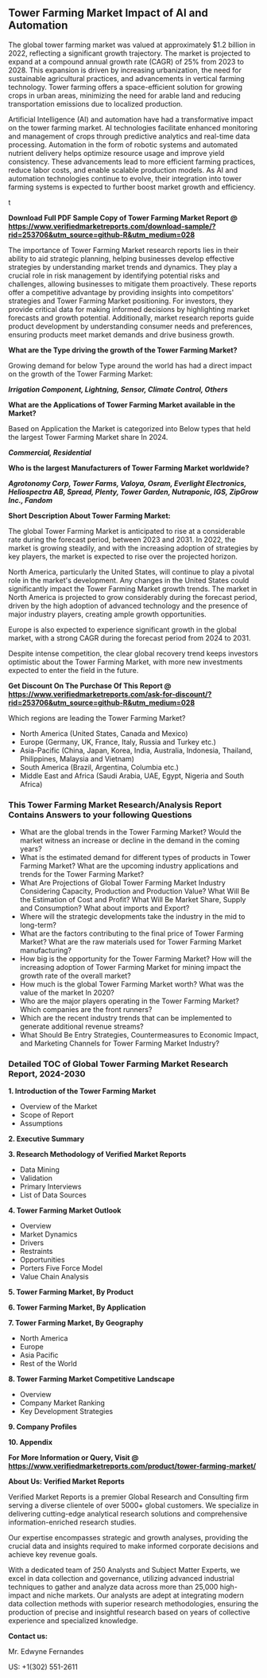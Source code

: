 <h2>Tower Farming Market Impact of AI and Automation</h2><p>The global tower farming market was valued at approximately $1.2 billion in 2022, reflecting a significant growth trajectory. The market is projected to expand at a compound annual growth rate (CAGR) of 25% from 2023 to 2028. This expansion is driven by increasing urbanization, the need for sustainable agricultural practices, and advancements in vertical farming technology. Tower farming offers a space-efficient solution for growing crops in urban areas, minimizing the need for arable land and reducing transportation emissions due to localized production.</p><p>Artificial Intelligence (AI) and automation have had a transformative impact on the tower farming market. AI technologies facilitate enhanced monitoring and management of crops through predictive analytics and real-time data processing. Automation in the form of robotic systems and automated nutrient delivery helps optimize resource usage and improve yield consistency. These advancements lead to more efficient farming practices, reduce labor costs, and enable scalable production models. As AI and automation technologies continue to evolve, their integration into tower farming systems is expected to further boost market growth and efficiency.</p>t</p><p id="" class=""><strong>Download Full PDF Sample Copy of Tower Farming Market Report @ <a href="https://www.verifiedmarketreports.com/download-sample/?rid=253706&utm_source=github-R&utm_medium=028" target="_blank">https://www.verifiedmarketreports.com/download-sample/?rid=253706&utm_source=github-R&utm_medium=028</a></strong></p><p>The importance of&nbsp;Tower Farming Market research reports lies in their ability to aid strategic planning, helping businesses develop effective strategies by understanding market trends and dynamics. They play a crucial role in risk management by identifying potential risks and challenges, allowing businesses to mitigate them proactively. These reports offer a competitive advantage by providing insights into competitors' strategies and Tower Farming Market positioning. For investors, they provide critical data for making informed decisions by highlighting market forecasts and growth potential. Additionally, market research reports guide product development by understanding consumer needs and preferences, ensuring products meet market demands and drive business growth.</p><p><strong>What are the&nbsp;Type driving the growth of the Tower Farming Market?</strong></p><p id="" class="">Growing demand for below Type around the world has had a direct impact on the growth of the Tower Farming Market:</p><em><strong>Irrigation Component, Lightning, Sensor, Climate Control, Others</strong></em></p><strong>What are the&nbsp;Applications&nbsp;of Tower Farming Market available in the Market?</strong></p><p id="" class="">Based on Application the Market is categorized into Below types that held the largest Tower Farming Market share In 2024.</p><em><strong>Commercial, Residential</strong></em></p><strong>Who is the largest Manufacturers of Tower Farming Market worldwide?</strong></p><p><em><strong>Agrotonomy Corp, Tower Farms, Valoya, Osram, Everlight Electronics, Heliospectra AB, Spread, Plenty, Tower Garden, Nutraponic, IGS, ZipGrow Inc., Fandom</strong></em></p><p id="" class=""><strong>Short Description About Tower Farming Market:</strong></p><p>The global Tower Farming Market is anticipated to rise at a considerable rate during the forecast period, between 2023 and 2031. In 2022, the market is growing steadily, and with the increasing adoption of strategies by key players, the market is expected to rise over the projected horizon.</p><p>North America, particularly the United States, will continue to play a pivotal role in the market's development. Any changes in the United States could significantly impact the Tower Farming Market growth trends. The market in North America is projected to grow considerably during the forecast period, driven by the high adoption of advanced technology and the presence of major industry players, creating ample growth opportunities.</p><p>Europe is also expected to experience significant growth in the global market, with a strong CAGR during the forecast period from 2024 to 2031.</p><p>Despite intense competition, the clear global recovery trend keeps investors optimistic about the Tower Farming Market, with more new investments expected to enter the field in the future.</p><p id="" class=""><strong>Get Discount On The Purchase Of This Report @ <a href="https://www.verifiedmarketreports.com/ask-for-discount/?rid=253706&utm_source=github-R&utm_medium=028" target="_blank">https://www.verifiedmarketreports.com/ask-for-discount/?rid=253706&utm_source=github-R&utm_medium=028</a></strong></p>Which regions are leading the Tower Farming Market?</p><ul><li>North America (United States, Canada and Mexico)</li><li>Europe (Germany, UK, France, Italy, Russia and Turkey etc.)</li><li>Asia-Pacific (China, Japan, Korea, India, Australia, Indonesia, Thailand, Philippines, Malaysia and Vietnam)</li><li>South America (Brazil, Argentina, Columbia etc.)</li><li>Middle East and Africa (Saudi Arabia, UAE, Egypt, Nigeria and South Africa)</li></ul><h3 id="" class="">This Tower Farming Market Research/Analysis Report Contains Answers to your following Questions</h3><ul><li>What are the global trends in the Tower Farming Market? Would the market witness an increase or decline in the demand in the coming years?</li><li>What is the estimated demand for different types of products in Tower Farming Market? What are the upcoming industry applications and trends for the Tower Farming Market?</li><li>What Are Projections of Global Tower Farming Market Industry Considering Capacity, Production and Production Value? What Will Be the Estimation of Cost and Profit? What Will Be Market Share, Supply and Consumption? What about imports and Export?</li><li>Where will the strategic developments take the industry in the mid to long-term?</li><li>What are the factors contributing to the final price of Tower Farming Market? What are the raw materials used for Tower Farming Market manufacturing?</li><li>How big is the opportunity for the Tower Farming Market? How will the increasing adoption of Tower Farming Market for mining impact the growth rate of the overall market?</li><li>How much is the global Tower Farming Market worth? What was the value of the market In 2020?</li><li>Who are the major players operating in the Tower Farming Market? Which companies are the front runners?</li><li>Which are the recent industry trends that can be implemented to generate additional revenue streams?</li><li>What Should Be Entry Strategies, Countermeasures to Economic Impact, and Marketing Channels for Tower Farming Market Industry?</li></ul><h3 id="" class="">Detailed TOC of Global Tower Farming Market Research Report, 2024-2030</h3><p id="" class=""><strong>1. Introduction of the Tower Farming Market</strong></p><ul><li>Overview of the Market</li><li>Scope of Report</li><li>Assumptions</li></ul><p id="" class=""><strong>2. Executive Summary</strong></p><p id="" class=""><strong>3. Research Methodology of Verified Market Reports</strong></p><ul><li>Data Mining</li><li>Validation</li><li>Primary Interviews</li><li>List of Data Sources</li></ul><p id="" class=""><strong>4. Tower Farming Market Outlook</strong></p><ul><li>Overview</li><li>Market Dynamics</li><li>Drivers</li><li>Restraints</li><li>Opportunities</li><li>Porters Five Force Model</li><li>Value Chain Analysis</li></ul><p id="" class=""><strong>5. Tower Farming Market, By Product</strong></p><p id="" class=""><strong>6. Tower Farming Market, By Application</strong></p><p id="" class=""><strong>7. Tower Farming Market, By Geography</strong></p><ul><li>North America</li><li>Europe</li><li>Asia Pacific</li><li>Rest of the World</li></ul><p id="" class=""><strong>8. Tower Farming Market Competitive Landscape</strong></p><ul><li>Overview</li><li>Company Market Ranking</li><li>Key Development Strategies</li></ul><p id="" class=""><strong>9. Company Profiles</strong></p><p id="" class=""><strong>10. Appendix</strong></p><p id="" class=""><strong>For More Information or Query, Visit @ <a href="https://www.verifiedmarketreports.com/product/tower-farming-market/" target="_blank">https://www.verifiedmarketreports.com/product/tower-farming-market/</a></strong></p><p id="" class=""><strong>About Us: Verified Market Reports</strong></p><p id="" class="">Verified Market Reports is a premier Global Research and Consulting firm serving a diverse clientele of over 5000+ global customers. We specialize in delivering cutting-edge analytical research solutions and comprehensive information-enriched research studies.</p><p id="" class="">Our expertise encompasses strategic and growth analyses, providing the crucial data and insights required to make informed corporate decisions and achieve key revenue goals.</p><p id="" class="">With a dedicated team of 250 Analysts and Subject Matter Experts, we excel in data collection and governance, utilizing advanced industrial techniques to gather and analyze data across more than 25,000 high-impact and niche markets. Our analysts are adept at integrating modern data collection methods with superior research methodologies, ensuring the production of precise and insightful research based on years of collective experience and specialized knowledge.</p><p id="" class=""><strong>Contact us:</strong></p><p id="" class="">Mr. Edwyne Fernandes</p><p id="" class="">US: +1(302) 551-2611</p>